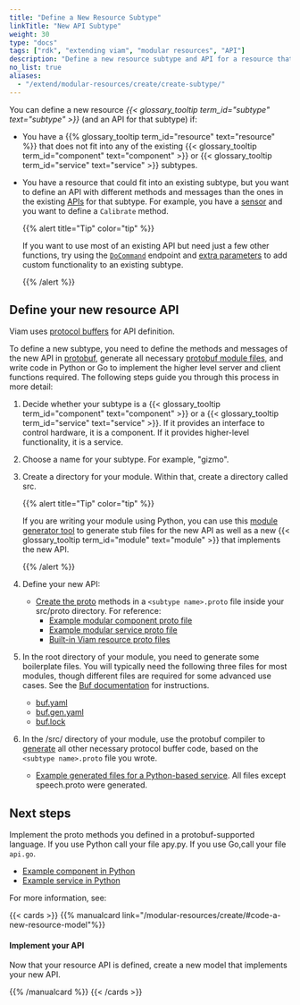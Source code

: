 ```yaml
---
title: "Define a New Resource Subtype"
linkTitle: "New API Subtype"
weight: 30
type: "docs"
tags: ["rdk", "extending viam", "modular resources", "API"]
description: "Define a new resource subtype and API for a resource that does not fit into existing component or service subtypes."
no_list: true
aliases:
  - "/extend/modular-resources/create/create-subtype/"
---
```


You can define a new resource _{{< glossary_tooltip term_id="subtype" text="subtype" >}}_ (and an API for that subtype) if:

- You have a {{% glossary_tooltip term_id="resource" text="resource" %}} that does not fit into any of the existing {{< glossary_tooltip term_id="component" text="component" >}} or {{< glossary_tooltip term_id="service" text="service" >}} subtypes.
- You have a resource that could fit into an existing subtype, but you want to define an API with different methods and messages than the ones in the existing [APIs](/program/apis/) for that subtype.
  For example, you have a [sensor](/components/sensor/) and you want to define a `Calibrate` method.

  {{% alert title="Tip" color="tip" %}}

  If you want to use most of an existing API but need just a few other functions, try using the [`DoCommand`](/program/apis/#docommand) endpoint and [extra parameters](/program/use-extra-params/) to add custom functionality to an existing subtype.

  {{% /alert %}}

## Define your new resource API

Viam uses [protocol buffers](https://protobuf.dev/) for API definition.

To define a new subtype, you need to define the methods and messages of the new API in [protobuf](https://github.com/protocolbuffers/protobuf), generate all necessary [protobuf module files](https://buf.build/docs/generate/usage/), and write code in Python or Go to implement the higher level server and client functions required.
The following steps guide you through this process in more detail:

1. Decide whether your subtype is a {{< glossary_tooltip term_id="component" text="component" >}} or a {{< glossary_tooltip term_id="service" text="service" >}}.
   If it provides an interface to control hardware, it is a component.
   If it provides higher-level functionality, it is a service.
1. Choose a name for your subtype.
   For example, "gizmo".
1. Create a directory for your module.
   Within that, create a directory called <file>src</file>.

   {{% alert title="Tip" color="tip" %}}

   If you are writing your module using Python, you can use this [module generator tool](https://github.com/viam-labs/generator-viam-module) to generate stub files for the new API as well as a new {{< glossary_tooltip term_id="module" text="module" >}} that implements the new API.

   {{% /alert %}}

1. Define your new API:

   - [Create the proto](https://protobuf.dev/programming-guides/proto3/) methods in a `<subtype name>.proto` file inside your <file>src/proto</file> directory.
     For reference:
     - [Example modular component proto file](https://github.com/viamrobotics/viam-python-sdk/blob/main/examples/complex_module/src/proto/gizmo.proto)
     - [Example modular service proto file](https://github.com/viam-labs/speech/blob/main/src/speech/proto/speech.proto)
     - [Built-in Viam resource proto files](https://github.com/viamrobotics/api/tree/main/proto/viam)

1. In the root directory of your module, you need to generate some boilerplate files.
   You will typically need the following three files for most modules, though different files are required for some advanced use cases.
   See the [Buf documentation](https://buf.build/docs/generate/usage/) for instructions.

   - [<file>buf.yaml</file>](https://buf.build/docs/configuration/v1/buf-gen-yaml/)
   - [<file>buf.gen.yaml</file>](https://buf.build/docs/configuration/v1/buf-gen-yaml/)
   - [<file>buf.lock</file>](https://buf.build/docs/configuration/v1/buf-lock/)

1. In the <file>/src/</file> directory of your module, use the protobuf compiler to [generate](https://buf.build/docs/tutorials/getting-started-with-buf-cli/#generate-code) all other necessary protocol buffer code, based on the `<subtype name>.proto` file you wrote.

   - [Example generated files for a Python-based service](https://github.com/viam-labs/speech/tree/main/src/speech/proto).
     All files except <file>speech.proto</file> were generated.

## Next steps

Implement the proto methods you defined in a protobuf-supported language.
If you use Python call your file <file>apy.py</file>.
If you use Go,call your file `api.go`.

- [Example component in Python](https://github.com/viamrobotics/viam-python-sdk/blob/main/examples/complex_module/src/gizmo/api.py)
- [Example service in Python](https://github.com/viam-labs/speech/blob/main/src/speech/api.py)

For more information, see:

{{< cards >}}
{{% manualcard link="/modular-resources/create/#code-a-new-resource-model"%}}

<h4>Implement your API</h4>

Now that your resource API is defined, create a new model that implements your new API.

{{% /manualcard %}}
{{< /cards >}}
